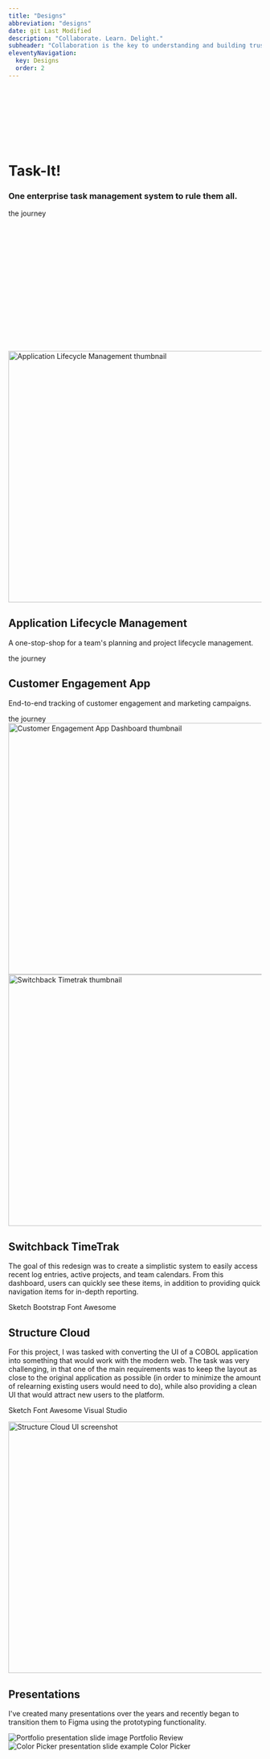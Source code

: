 ```yaml
---
title: "Designs"
abbreviation: "designs"
date: git Last Modified
description: "Collaborate. Learn. Delight."
subheader: "Collaboration is the key to understanding and building trust. Intuition guides my initial direction and decisions, which are backed up by learnings from research and testing. Every decision that is made is done with the goal to delight users as they go about completing their tasks."
eleventyNavigation:
  key: Designs
  order: 2
---
```


<!-- Task-It! -->
<div class="container mx-auto mx-md-auto py-3 px-0 px-md-5">
  <div class="row mx-0 text-align-center card-cover" style="background-image: url({{ '/assets/img/task-it_product.webp' | url }});">
    <div class="col p-md-0 p-lg-5 background-overlay" style="height: 500px;">
      <div style="position: relative; top: 25%;">
        <h1 class="display-3 fw-bold text-white">Task-It!</h1>
        <h3 class="mb-3 text-white">One enterprise task management system to rule them all.</h3>
        <div class="d-flex justify-content-center lead">
          <sl-button href="/designs/task-it" variant="primary" pill>the journey</sl-button>
        </div>
      </div>
    </div>
    <div class="product-device d-none d-md-block"></div>
    <div class="product-device product-device-2 d-none d-md-block"></div>
  </div>
</div>
<!-- Application Lifecycle Management -->
<div class="container py-3 px-0 px-md-5">
  <div class="row mx-0 px-0 px-md-3 align-items-center">
    <div class="col-12 col-md-6">
      <img src="{{ '/assets/img/OSIO-laptop-screen-1200.webp' | url }}" class="d-block mx-lg-auto img-fluid" alt="Application Lifecycle Management thumbnail" width="700" height="500" loading="lazy">
    </div>
    <div class="col-12 col-md-6 text-align-center text-md-start">
      <h2>Application Lifecycle Management</h2>
      <p class="text-body-secondary">A one-stop-shop for a team's planning and project lifecycle management.</p>
      <sl-button href="/designs/alm" variant="neutral" pill>the journey</sl-button>
    </div>
  </div>
</div>

<!-- Customer Engagement Application -->
<div class="container py-3 px-0 px-md-5 text-bg-light">
  <div class="row mx-0 px-0 px-md-3 align-items-center">
    <div class="col-12 col-md-6 text-align-center text-md-start">
      <h2>Customer Engagement App</h2>
      <p >End-to-end tracking of customer engagement and marketing campaigns.</p>
      <sl-button href="/designs/customer-engagement" variant="neutral" pill>the journey</sl-button>
    </div>
    <div class="col-12 col-md-6 py-2 py-md-0">
      <img src="{{ '/assets/img/CEA_Dashboard.webp' | url }}" class="d-block mx-lg-auto img-fluid img-thumbnail" alt="Customer Engagement App Dashboard thumbnail" width="700" height="500" loading="lazy">
    </div>
  </div>
</div>

<!-- Switchback TimeTrak -->
<div class="container py-3 px-0 px-md-5">
  <div class="row mx-0 px-0 px-md-3 align-items-center">
    <div class="col-12 col-md-6">
      <img src="{{ '/assets/img/Timetrak.webp' | url }}" class="d-block mx-lg-auto img-fluid img-thumbnail" alt="Switchback Timetrak thumbnail" width="700" height="500" loading="lazy">
    </div>
    <div class="col-12 col-md-6 text-align-center text-md-start">
      <h2>Switchback TimeTrak</h2>
      <p>The goal of this redesign was to create a simplistic system to easily access recent log entries, active projects, and team calendars. From this dashboard, users can quickly see these items, in addition to providing quick navigation items for in-depth reporting.</p>
      <p class="card-text">
        <sl-tag size="small">Sketch</sl-tag> <sl-tag size="small">Bootstrap</sl-tag> <sl-tag size="small">Font Awesome</sl-tag>
      </p>
    </div>
  </div>
</div>

<!-- Structure Cloud -->
<div class="container py-3 px-0 px-md-5">
  <div class="row mx-0 px-0 px-md-3 align-items-center">
    <div class="col-12 col-md-6 text-align-center text-md-start">
      <h2>Structure Cloud</h2>
      <p>For this project, I was tasked with converting the UI of a COBOL application into something that would work with the modern web. The task was very challenging, in that one of the main requirements was to keep the layout as close to the original application as possible (in order to minimize the amount of relearning existing users would need to do), while also providing a clean UI that would attract new users to the platform.</p>
      <p class="card-text pb-2 pb-md-0">
        <sl-tag size="small">Sketch</sl-tag> <sl-tag size="small">Font Awesome</sl-tag> <sl-tag size="small">Visual Studio</sl-tag>
      </p>
    </div>
    <div class="col-12 col-md-6">
      <img src="{{ '/assets/img/SC_demo.webp' | url }}" class="d-block mx-lg-auto img-fluid img-thumbnail" alt="Structure Cloud UI screenshot" width="700" height="500" loading="lazy">
    </div>
  </div>
</div>
<!-- Presentations -->
<div class="container py-3 px-0 px-md-5">
  <div class="row mx-0 px-0 px-md-3 align-items-center">
    <div class="col-md-12 text-align-center text-align-left-medium">
      <h2>Presentations</h2>
      <p>I've created many presentations over the years and recently began to transition them to Figma using the prototyping functionality.
      </p>
    </div>
  </div>
  <div class="row justify-content-center mx-0 py-4 py-md-3">
    <div class="col-12 col-md-6 col-lg-4 mx-0 px-md-3 my-2 my-md-0">
      <sl-card class="card-image">
        <img
          slot="image"
          src="{{ '/assets/img/portfolio0.webp' | url }}"
          alt="Portfolio presentation slide image"
        />
        <sl-button href="/presentations/portfolio/" variant="neutral" size="large" outline class="card-button">Portfolio Review</sl-button>
      </sl-card>
    </div>
    <div class="col-12 col-md-6 col-lg-4 mx-0 px-md-3 my-2 my-md-0">
      <sl-card class="card-image">
        <img
          slot="image"
          src="{{ '/assets/img/colorPicker0.webp' | url }}"
          alt="Color Picker presentation slide example"
        />
        <sl-button href="/presentations/color-picker/" variant="neutral" size="large" outline class="card-button">Color Picker</sl-button>
      </sl-card>
      <style>
        .card-image {
          max-width: 300px;
        }
      </style>
    </div>
  </div>
</div>

